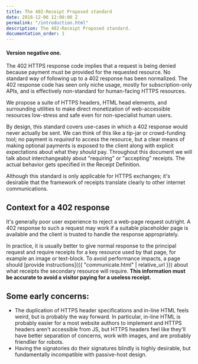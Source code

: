 ```yaml
---
title: The 402-Receipt Proposed standard
date: 2018-12-06 12:00:00 Z
permalink: "/introduction.html"
description: The 402-Receipt Proposed standard.
documentation_order: 1
---
```


#### Version negative one.

The 402 HTTPS response code implies that a request is being denied because payment must be provided for the requested resource. No standard way of following up to a 402 response has been normalized. The 402 response code has seen only niche usage, mostly for subscription-only APIs, and is effectively non-standard for human-facing HTTPS resources.

We propose a suite of HTTPS headers, HTML head elements, and surrounding utilities to make direct monetization of web-accessible resources low-stress and safe even for non-specialist human users.

By design, this standard covers use-cases in which a 402 response would never actually be sent. We can think of this like a tip-jar or crowd-funding tool; no payment is _required_ to access the resource, but a clear means of making optional payments is exposed to the client along with explicit expectations about what they _should_ pay. Throughout this document we will talk about interchangeably about "requiring" or "accepting" receipts. The actual behavior gets specified in the Receipt Definition.

Although this standard is only applicable for HTTPS exchanges; it's desirable that the framework of receipts translate clearly to other internet communications. 

## Context for a 402 response
It's generally poor user experience to reject a web-page request outright. A 402 response to such a request may work if a suitable placeholder page is available and the client is trusted to handle the response appropriately.

In practice, it is usually better to give  normal response to the principal request and require receipts for a key resource used by that page, for example an image or text-block. To avoid performance impacts, a page should [provide instructions]({{ "communicate.html" | relative_url }}) about what receipts the secondary resource will require. **This information must be accurate to avoid a visitor paying for a useless receipt.**

## Some early concerns:
- The duplication of HTTPS header specifications and in-line HTML feels weird, but is probably the way forward. In particular, in-line HTML is probably easier for a most website authors to implement and HTTPS headers aren't accessible from JS, but HTTPS headers feel like they'll have better separation of concerns, work with images, and are probably friendlier for robots.
- Having the signatories do their signatures blindly is highly desirable, but fundamentally incompatible with passive-host design. 

